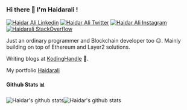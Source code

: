 ### Hi there 👋 I'm Haidarali !

    
[![Haidar Ali Linkedin](https://img.shields.io/badge/LinkedIn-0077B5?style=for-the-badge&logo=linkedin&logoColor=white)](https://www.linkedin.com/in/haidaralimasu/)
[![Haidar Ali Twitter](https://img.shields.io/badge/Twitter-1DA1F2?style=for-the-badge&logo=twitter&logoColor=white)](https://twitter.com/haidarali_masu)
[![Haidar Ali Instagram](https://img.shields.io/badge/Instagram-6441A4?style=for-the-badge&logo=instagram&logoColor=white)](https://instagram.com/haidarali_masu)
[![Haidarali StackOverflow](https://img.shields.io/badge/StackOverflow-F48024?style=for-the-badge&logo=stackoverflow&logoColor=white)](https://stackoverflow.com/users/14995461/haidarali-masu)

Just an ordinary programmer and Blockchain developer too 😉. Mainly building on top of Ethereum and Layer2 solutions.

Writing blogs at [KodingHandle](https://blog.kodinghandle.com) 📝.

My portfolio [Haidarali](https://haidar.vercel.app)

#### Github Stats 📊

![Haidar's github stats](https://github-readme-stats.vercel.app/api?username=Haidar1528&show_icons=true&layout=compact)![Haidar's github stats](https://github-readme-stats.vercel.app/api/top-langs/?username=Haidar1528&layout=compact)
